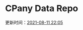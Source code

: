 # CPany Data Repo

<!-- START_SECTION: update_time -->
更新时间：[2021-08-11 22:05](https://www.timeanddate.com/worldclock/fixedtime.html?msg=Fetch+data&iso=20210811T220508&p1=237)
<!-- END_SECTION: update_time -->
